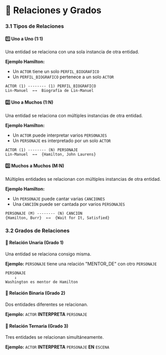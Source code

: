# 🔗 Relaciones y Grados

### 3.1 Tipos de Relaciones

#### **1️⃣ Uno a Uno (1:1)**
Una entidad se relaciona con una sola instancia de otra entidad.

**Ejemplo Hamilton:**
- Un `ACTOR` tiene un solo `PERFIL_BIOGRAFICO`
- Un `PERFIL_BIOGRAFICO` pertenece a un solo `ACTOR`

```
ACTOR (1) -------- (1) PERFIL_BIOGRAFICO
Lin-Manuel  ←→  Biografía de Lin-Manuel
```

#### **2️⃣ Uno a Muchos (1:N)**
Una entidad se relaciona con múltiples instancias de otra entidad.

**Ejemplo Hamilton:**
- Un `ACTOR` puede interpretar varios `PERSONAJES`
- Un `PERSONAJE` es interpretado por un solo `ACTOR`

```
ACTOR (1) -------- (N) PERSONAJE
Lin-Manuel  ←→  {Hamilton, John Laurens}
```

#### **3️⃣ Muchos a Muchos (M:N)**
Múltiples entidades se relacionan con múltiples instancias de otra entidad.

**Ejemplo Hamilton:**
- Un `PERSONAJE` puede cantar varias `CANCIONES`
- Una `CANCIÓN` puede ser cantada por varios `PERSONAJES`

```
PERSONAJE (M) -------- (N) CANCIÓN
{Hamilton, Burr}  ←→  {Wait for It, Satisfied}
```

### 3.2 Grados de Relaciones

#### **🔹 Relación Unaria (Grado 1)**
Una entidad se relaciona consigo misma.

**Ejemplo:** `PERSONAJE` tiene una relación "MENTOR_DE" con otro `PERSONAJE`

```
PERSONAJE
    ↓
Washington es mentor de Hamilton
```

#### **🔹 Relación Binaria (Grado 2)**
Dos entidades diferentes se relacionan.

**Ejemplo:** `ACTOR` **INTERPRETA** `PERSONAJE`

#### **🔹 Relación Ternaria (Grado 3)**
Tres entidades se relacionan simultáneamente.

**Ejemplo:** `ACTOR` **INTERPRETA** `PERSONAJE` **EN** `ESCENA`
